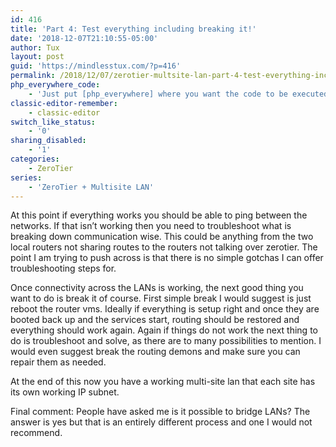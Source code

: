 ```yaml
---
id: 416
title: 'Part 4: Test everything including breaking it!'
date: '2018-12-07T21:10:55-05:00'
author: Tux
layout: post
guid: 'https://mindlesstux.com/?p=416'
permalink: /2018/12/07/zerotier-multsite-lan-part-4-test-everything-including-breaking-it/
php_everywhere_code:
    - 'Just put [php_everywhere] where you want the code to be executed.'
classic-editor-remember:
    - classic-editor
switch_like_status:
    - '0'
sharing_disabled:
    - '1'
categories:
    - ZeroTier
series:
    - 'ZeroTier + Multisite LAN'
---
```


At this point if everything works you should be able to ping between the networks. If that isn’t working then you need to troubleshoot what is breaking down communication wise. This could be anything from the two local routers not sharing routes to the routers not talking over zerotier. The point I am trying to push across is that there is no simple gotchas I can offer troubleshooting steps for.

Once connectivity across the LANs is working, the next good thing you want to do is break it of course. First simple break I would suggest is just reboot the router vms. Ideally if everything is setup right and once they are booted back up and the services start, routing should be restored and everything should work again. Again if things do not work the next thing to do is troubleshoot and solve, as there are to many possibilities to mention. I would even suggest break the routing demons and make sure you can repair them as needed.

At the end of this now you have a working multi-site lan that each site has its own working IP subnet.

Final comment: People have asked me is it possible to bridge LANs? The answer is yes but that is an entirely different process and one I would not recommend.